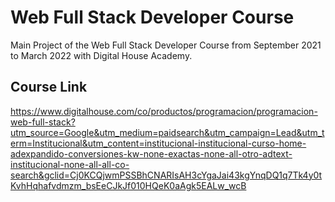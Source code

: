 # Web Full Stack Developer Course

Main Project of the Web Full Stack Developer Course from September 2021 to March 2022 with Digital House Academy. 

## Course Link

https://www.digitalhouse.com/co/productos/programacion/programacion-web-full-stack?utm_source=Google&utm_medium=paidsearch&utm_campaign=Lead&utm_term=Institucional&utm_content=institucional-institucional-curso-home-adexpandido-conversiones-kw-none-exactas-none-all-otro-adtext-institucional-none-all-all-co-search&gclid=Cj0KCQjwmPSSBhCNARIsAH3cYgaJai43kgYnqDQ1q7Tk4y0tKvhHqhafvdmzm_bsEeCJkJf010HQeK0aAgk5EALw_wcB

